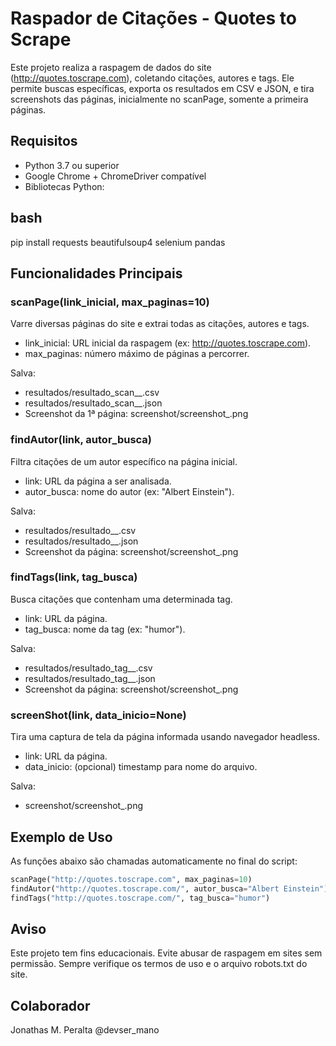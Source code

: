 # Raspador de Citações - Quotes to Scrape

Este projeto realiza a raspagem de dados do site (http://quotes.toscrape.com), coletando citações, autores e tags. Ele permite buscas específicas, exporta os resultados em CSV e JSON, e tira screenshots das páginas, inicialmente no scanPage, somente a primeira páginas.

## Requisitos

- Python 3.7 ou superior
- Google Chrome + ChromeDriver compatível
- Bibliotecas Python:

## bash
pip install requests beautifulsoup4 selenium pandas

## Funcionalidades Principais

### scanPage(link_inicial, max_paginas=10)

Varre diversas páginas do site e extrai todas as citações, autores e tags.

- link_inicial: URL inicial da raspagem (ex: http://quotes.toscrape.com).
- max_paginas: número máximo de páginas a percorrer.

Salva:
- resultados/resultado_scan_<alvo>_<timestamp>.csv
- resultados/resultado_scan_<alvo>_<timestamp>.json
- Screenshot da 1ª página: screenshot/screenshot_<timestamp>.png

### findAutor(link, autor_busca)

Filtra citações de um autor específico na página inicial.

- link: URL da página a ser analisada.
- autor_busca: nome do autor (ex: "Albert Einstein").

Salva:
- resultados/resultado_<autor>_<timestamp>.csv
- resultados/resultado_<autor>_<timestamp>.json
- Screenshot da página: screenshot/screenshot_<timestamp>.png

### findTags(link, tag_busca)

Busca citações que contenham uma determinada tag.

- link: URL da página.
- tag_busca: nome da tag (ex: "humor").

Salva:
- resultados/resultado_tag_<tag>_<timestamp>.csv
- resultados/resultado_tag_<tag>_<timestamp>.json
- Screenshot da página: screenshot/screenshot_<timestamp>.png

### screenShot(link, data_inicio=None)

Tira uma captura de tela da página informada usando navegador headless.

- link: URL da página.
- data_inicio: (opcional) timestamp para nome do arquivo.

Salva:
- screenshot/screenshot_<timestamp>.png

## Exemplo de Uso

As funções abaixo são chamadas automaticamente no final do script:

```python
scanPage("http://quotes.toscrape.com", max_paginas=10)
findAutor("http://quotes.toscrape.com/", autor_busca="Albert Einstein")
findTags("http://quotes.toscrape.com/", tag_busca="humor")
```

## Aviso

Este projeto tem fins educacionais. Evite abusar de raspagem em sites sem permissão. Sempre verifique os termos de uso e o arquivo robots.txt do site.

## Colaborador

Jonathas M. Peralta
@devser_mano